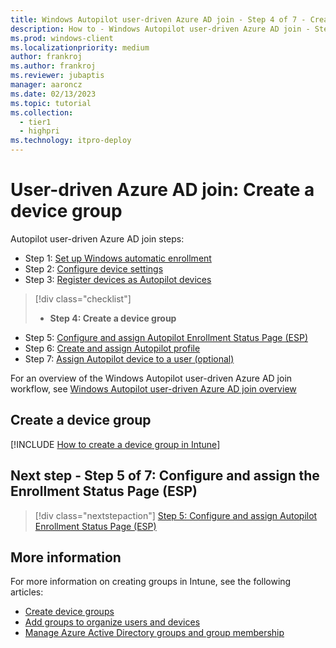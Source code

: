 ```yaml
---
title: Windows Autopilot user-driven Azure AD join - Step 4 of 7 - Create a device group
description: How to - Windows Autopilot user-driven Azure AD join - Step 4 of 7 - Create a device group.
ms.prod: windows-client
ms.localizationpriority: medium
author: frankroj
ms.author: frankroj
ms.reviewer: jubaptis
manager: aaroncz
ms.date: 02/13/2023
ms.topic: tutorial
ms.collection: 
  - tier1
  - highpri
ms.technology: itpro-deploy
---
```


# User-driven Azure AD join: Create a device group

Autopilot user-driven Azure AD join steps:
- Step 1: [Set up Windows automatic enrollment](azure-ad-join-automatic-enrollment.md)
- Step 2: [Configure device settings](azure-ad-join-device-settings.md)
- Step 3: [Register devices as Autopilot devices](azure-ad-join-register-device.md)
> [!div class="checklist"]
> - **Step 4: Create a device group**
- Step 5: [Configure and assign Autopilot Enrollment Status Page (ESP)](azure-ad-join-esp.md)
- Step 6: [Create and assign Autopilot profile](azure-ad-join-autopilot-profile.md)
- Step 7: [Assign Autopilot device to a user (optional)](azure-ad-join-assign-device-to-user.md)

For an overview of the Windows Autopilot user-driven Azure AD join workflow, see [Windows Autopilot user-driven Azure AD join overview](azure-ad-join-workflow.md)

## Create a device group

[!INCLUDE [How to create a device group in Intune](../includes/create-device-group.md)]

## Next step - Step 5 of 7: Configure and assign the Enrollment Status Page (ESP)

> [!div class="nextstepaction"]
> [Step 5: Configure and assign Autopilot Enrollment Status Page (ESP)](azure-ad-join-esp.md)

## More information

For more information on creating groups in Intune, see the following articles:

- [Create device groups](/mem/autopilot/enrollment-autopilot)
- [Add groups to organize users and devices](/mem/intune/fundamentals/groups-add)
- [Manage Azure Active Directory groups and group membership](/azure/active-directory/fundamentals/how-to-manage-groups)
